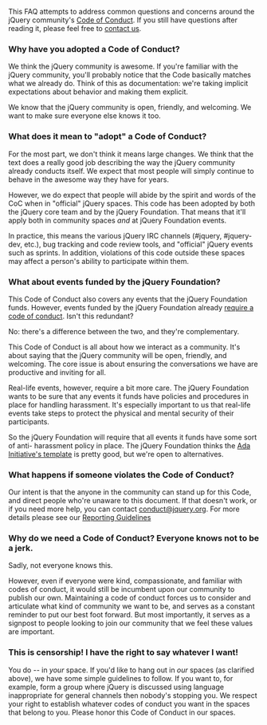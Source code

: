 <script>{
	"title": "jQuery Foundation Code of Conduct - FAQ",
	"pageTemplate": "page-conduct.php"
}</script>

This FAQ attempts to address common questions and concerns around the jQuery community's [Code of Conduct](https://www.jquery.org/conduct/). If you still have questions after reading it, please feel free to [contact us](mailto:conduct@jquery.org).

### Why have you adopted a Code of Conduct?

We think the jQuery community is awesome. If you're familiar with the jQuery community, you'll probably notice that the Code basically matches what we already do. Think of this as documentation: we're taking implicit expectations about behavior and making them explicit.

We know that the jQuery community is open, friendly, and welcoming. We want to make sure everyone else knows it too.

### What does it mean to "adopt" a Code of Conduct?

For the most part, we don't think it means large changes. We think that the text does a really good job describing the way the jQuery community already conducts itself. We expect that most people will simply continue to behave in the awesome way they have for years.

However, we do expect that people will abide by the spirit and words of the CoC when in "official" jQuery spaces. This code has been adopted by both the jQuery core team and by the jQuery Foundation. That means that it'll apply both in community spaces _and_ at jQuery Foundation events.

In practice, this means the various jQuery IRC channels (#jquery, #jquery-dev, etc.), bug tracking and code review tools, and "official" jQuery events such as sprints. In addition, violations of this code outside these spaces may affect a person's ability to participate within them.

### What about events funded by the jQuery Foundation?

This Code of Conduct also covers any events that the jQuery Foundation funds. However, events funded by the jQuery Foundation already [require a code of conduct](https://www.jquery.org/conduct/). Isn't this redundant?

No: there's a difference between the two, and they're complementary.

This Code of Conduct is all about how we interact as a community. It's about saying that the jQuery community will be open, friendly, and welcoming. The core issue is about ensuring the conversations we have are productive and inviting for all.

Real-life events, however, require a bit more care. The jQuery Foundation wants to be sure that any events it funds have policies and procedures in place for handling harassment. It's especially important to us that real-life events take steps to protect the physical and mental security of their participants.

So the jQuery Foundation will require that all events it funds have some sort of anti- harassment policy in place. The jQuery Foundation thinks the [Ada Initiative's template](http://geekfeminism.wikia.com/wiki/Conference_anti-harassment/Policy) is pretty good, but we're open to alternatives.

### What happens if someone violates the Code of Conduct?

Our intent is that the anyone in the community can stand up for this Code, and direct people who're unaware to this document. If that doesn't work, or if you need more help, you can contact [conduct@jquery.org](mailto:conduct@jquery.org). For more details please see our [Reporting Guidelines](https://www.jquery.org/conduct/reporting/)

### Why do we need a Code of Conduct? Everyone knows not to be a jerk.

Sadly, not everyone knows this.

However, even if everyone were kind, compassionate, and familiar with codes of conduct, it would still be incumbent upon our community to publish our own. Maintaining a code of conduct forces us to consider and articulate what kind of community we want to be, and serves as a constant reminder to put our best foot forward. But most importantly, it serves as a signpost to people looking to join our community that we feel these values are important.

### This is censorship! I have the right to say whatever I want!

You do -- in _your_ space. If you'd like to hang out in _our_ spaces (as clarified above), we have some simple guidelines to follow. If you want to, for example, form a group where jQuery is discussed using language inappropriate for general channels then nobody's stopping you. We respect your right to establish whatever codes of conduct you want in the spaces that belong to you. Please honor this Code of Conduct in our spaces.
